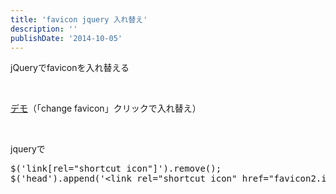 ```yaml
---
title: 'favicon jquery 入れ替え'
description: ''
publishDate: '2014-10-05'
---
```


<p>jQueryでfaviconを入れ替える</p>
<p>&nbsp;</p>
<p><a href="https://archive.yuheijotaki.com/demo/favicon/">デモ</a>（「change favicon」クリックで入れ替え）</p>
<p>&nbsp;</p>
<p>jqueryで</p>
<pre class="brush: jscript; title: ; notranslate" title="">$('link[rel="shortcut icon"]').remove();
$('head').append('&lt;link rel="shortcut icon" href="favicon2.ico"&gt;');
</pre>
